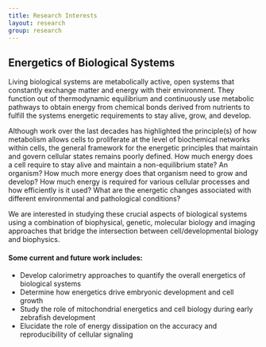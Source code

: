 ```yaml
---
title: Research Interests
layout: research
group: research
---
```


## Energetics of Biological Systems
Living biological systems are metabolically active, open systems that constantly exchange matter and energy with their environment. They function out of thermodynamic equilibrium and continuously use metabolic pathways to obtain energy from chemical bonds derived from nutrients to fulfill the systems energetic requirements to stay alive, grow, and develop.


Although work over the last decades has highlighted the principle(s) of how metabolism allows cells to proliferate at the level of biochemical networks within cells, the general framework for the energetic principles that maintain and govern cellular states remains poorly defined. How much energy does a cell require to stay alive and maintain a non-equilibrium state? An organism?  How much more energy does that organism need to grow and develop? How much energy is required for various cellular processes and how efficiently is it used? What are the energetic changes associated with different environmental and pathological conditions?


We are interested in studying these crucial aspects of biological systems using a combination of biophysical, genetic, molecular biology and imaging approaches that bridge the intersection between cell/developmental biology and biophysics.

#### Some current and future work includes:
-	Develop calorimetry approaches to quantify the overall energetics of biological systems
- Determine how energetics drive embryonic development and cell growth
- Study the role of mitochondrial energetics and cell biology during early zebrafish development
- Elucidate the role of energy dissipation on the accuracy and reproducibility of cellular signaling
